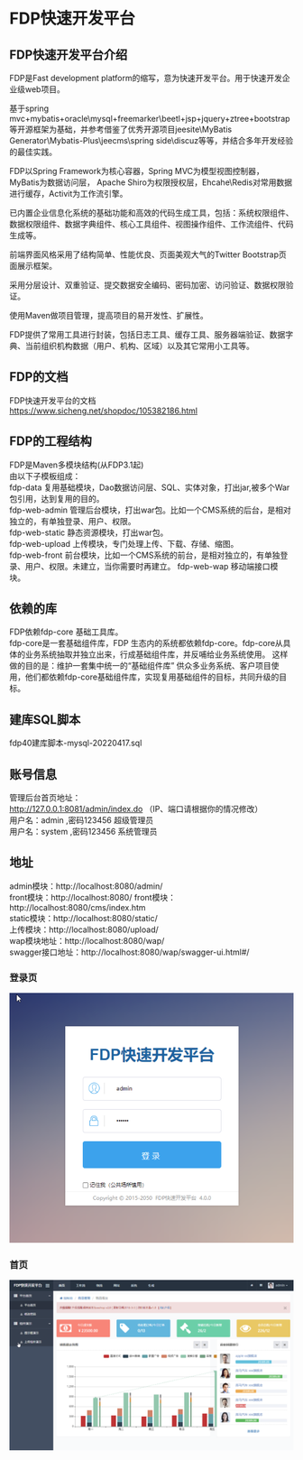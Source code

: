 # FDP快速开发平台

## FDP快速开发平台介绍
FDP是Fast development platform的缩写，意为快速开发平台。用于快速开发企业级web项目。

基于spring mvc+mybatis+oracle\mysql+freemarker\beetl+jsp+jquery+ztree+bootstrap等开源框架为基础，并参考借鉴了优秀开源项目jeesite\MyBatis Generator\Mybatis-Plus\jeecms\spring side\discuz等等，并结合多年开发经验的最佳实践。

FDP以Spring Framework为核心容器，Spring MVC为模型视图控制器，MyBatis为数据访问层， Apache Shiro为权限授权层，Ehcahe\Redis对常用数据进行缓存，Activit为工作流引擎。

已内置企业信息化系统的基础功能和高效的代码生成工具，包括：系统权限组件、数据权限组件、数据字典组件、核心工具组件、视图操作组件、工作流组件、代码生成等。

前端界面风格采用了结构简单、性能优良、页面美观大气的Twitter Bootstrap页面展示框架。

采用分层设计、双重验证、提交数据安全编码、密码加密、访问验证、数据权限验证。

使用Maven做项目管理，提高项目的易开发性、扩展性。

FDP提供了常用工具进行封装，包括日志工具、缓存工具、服务器端验证、数据字典、当前组织机构数据（用户、机构、区域）以及其它常用小工具等。


## FDP的文档
FDP快速开发平台的文档  
https://www.sicheng.net/shopdoc/105382186.html

## FDP的工程结构
FDP是Maven多模块结构(从FDP3.1起)   
由以下子模板组成：  
fdp-data    复用基础模块，Dao数据访问层、SQL、实体对象，打出jar,被多个War包引用，达到复用的目的。     
fdp-web-admin  管理后台模块，打出war包。比如一个CMS系统的后台，是相对独立的，有单独登录、用户、权限。   
fdp-web-static 静态资源模块，打出war包。    
fdp-web-upload 上传模块，专门处理上传、下载、存储、缩图。         
fdp-web-front  前台模块，比如一个CMS系统的前台，是相对独立的，有单独登录、用户、权限。未建立，当你需要时再建立。
fdp-web-wap  移动端接口模块。

## 依赖的库
FDP依赖fdp-core 基础工具库。  
fdp-core是一套基础组件库，FDP 生态内的系统都依赖fdp-core。fdp-core从具体的业务系统抽取并独立出来，行成基础组件库，并反哺给业务系统使用。
这样做的目的是：维护一套集中统一的“基础组件库” 供众多业务系统、客户项目使用，他们都依赖fdp-core基础组件库，实现复用基础组件的目标，共同升级的目标。

## 建库SQL脚本
fdp40建库脚本-mysql-20220417.sql

## 账号信息
管理后台首页地址：    
http://127.0.0.1:8081/admin/index.do   （IP、端口请根据你的情况修改）    
用户名：admin ,密码123456  超级管理员    
用户名：system ,密码123456  系统管理员

## 地址
admin模块：http://localhost:8080/admin/    
front模块：http://localhost:8080/
front模块：http://localhost:8080/cms/index.htm    
static模块：http://localhost:8080/static/    
上传模块：http://localhost:8080/upload/    
wap模块地址：http://localhost:8080/wap/    
swagger接口地址：http://localhost:8080/wap/swagger-ui.html#/

### 登录页
![Demo效果图](./login.png)

### 首页
![Demo效果图](./index.png)     
